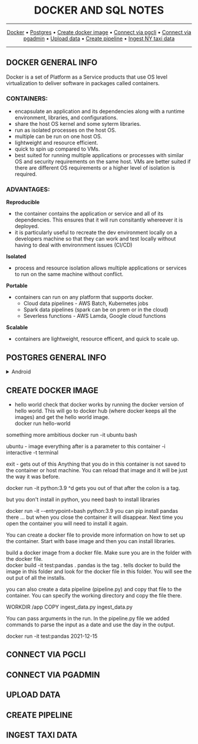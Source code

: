 <div align="center">
    
# DOCKER AND SQL NOTES 
<hr />

[Docker](#docker-general-info) •
[Postgres](#postgres-general-info) •
[Create docker image](#create-docker-image) •
[Connect via pgcli](#connect-via-pgcli) •
[Connect via pgadmin](#connect-via-pgadmin) •
[Upload data](#upload-data) •
[Create pipeline](#create-pipeline) •
[Ingest NY taxi data](#ingest-taxi-data) 
</div>

<hr />

## DOCKER GENERAL INFO
Docker is a set of Platform as a Service products that use OS level virtualization to deliver software in packages called containers.

### CONTAINERS:
- encapsulate an application and its dependencies along with a runtime environment, libraries, and configurations.   
- share the host OS kernel and some syterm libraries. 
- run as isolated processes on the host OS. 
- multiple can be run on one host OS.
- lightweight and resource efficient. 
- quick to spin up compared to VMs.
- best suited for running multiple applications or processes with similar OS and 
security requirements on the same host. VMs are better suited if there are different OS requirements or a higher level of isolation is required. 

### ADVANTAGES: 

__Reproducible__ 
- the container contains the application or service and all of its dependencies. This ensures that it will run consitantly whereever it is deployed. 
- it is particularly useful to recreate the dev environment locally on a developers machine so that they can work and test locally without having to deal with environnment issues (CI/CD)

__Isolated__ 
- process and resource isolation allows multiple applications or services to run on the same machine without conflict. 

__Portable__ 
- containers can run on any platform that supports docker. 
    - Cloud data pipelines - AWS Batch, Kubernetes jobs
    - Spark data pipelines (spark can be on prem or in the cloud)
    - Severless functions - AWS Lamda, Google cloud functions
    
__Scalable__ 
- containers are lightweight, resource efficent, and quick to scale up. 

## POSTGRES GENERAL INFO
   <details>
   <summary>Android</summary>

   > To install zoxide, use a package manager:
   >
   > | Repository | Instructions         |
   > | ---------- | -------------------- |
   > | [Termux]   | `pkg install zoxide` |

   </details>

## CREATE DOCKER IMAGE 

- hello world 
check that docker works by running the docker version of hello world. This will go to docker hub (where docker keeps all the images) and get the hello world image.   
docker run hello-world 

something more ambitious 
docker run -it ubuntu bash

ubuntu - image 
everything after is a parameter to this container
-i interactive 
-t terminal 

exit - gets out of this 
Anything that you do in this container is not saved to the container or host machine. You can reload that image and it will be just the way it was before. 

docker run -it python:3.9
^d gets you out of that
after the colon is a tag. 

but you don't install in python, you need bash to install libraries

docker run -it --entrypoint=bash python:3.9
you can pip install pandas there ... but when you close the container it will disappear. Next time you open the container you will need to install it again.

You can create a docker file to provide more information on how to set up the container. 
Start with base image and then you can install libraries. 

build a docker image from a docker file. Make sure you are in the folder with the docker file.  
docker build -it test:pandas . 
pandas is the tag
. tells docker to build the image in this folder and look for the docker file in this folder. You will see the out put of all the installs. 

you can also create a data pipeline (pipeline.py) and copy that file to the container. You can specify the working directory and copy the file there. 

WORKDIR /app
COPY ingest_data.py ingest_data.py 

You can pass arguments in the run. In the pipeline.py file we added commands to parse the input as a date and use the day in the output. 

docker run -it test:pandas 2021-12-15

## CONNECT VIA PGCLI
## CONNECT VIA PGADMIN
## UPLOAD DATA 
## CREATE PIPELINE
## INGEST TAXI DATA

